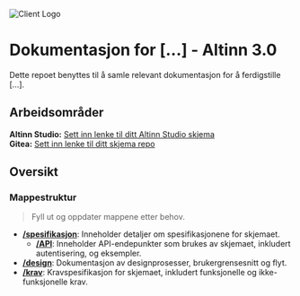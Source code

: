 ![Client Logo](https://www.goomlandscapes.co.nz/wp-content/uploads/2018/08/logo-placeholder.png)

# Dokumentasjon for [...] - Altinn 3.0

Dette repoet benyttes til å samle relevant dokumentasjon for å ferdigstille [...].

## Arbeidsområder
**Altinn Studio:** [Sett inn lenke til ditt Altinn Studio skjema](<lenke-til-altinn-studio>) <br />
**Gitea:** [Sett inn lenke til ditt skjema repo](<lenke-til-gitea-repo>)

## Oversikt

### Mappestruktur
> Fyll ut og oppdater mappene etter behov.
- [**/spesifikasjon**](/spesifikasjon): Inneholder detaljer om spesifikasjonene for skjemaet.
  - [**/API**](/spesifikasjon/API): Inneholder API-endepunkter som brukes av skjemaet, inkludert autentisering, og eksempler.
- [**/design**](/design): Dokumentasjon av designprosesser, brukergrensesnitt og flyt.
- [**/krav**](/krav): Kravspesifikasjon for skjemaet, inkludert funksjonelle og ikke-funksjonelle krav.
